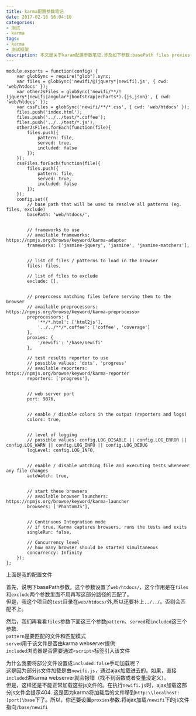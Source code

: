 ```yaml
---
title: karma配置参数笔记
date: 2017-02-16 16:04:10
categories:
- 测试
- karma
tags:
- karma
- 测试框架
description: 本文是关于karam配置参数笔记.涉及如下参数:basePath files proxies
---
```


```
module.exports = function(config) {
    var globSync = require("glob").sync;
    var files = globSync('newifi/@(jquery*|newifi).js', { cwd: 'web/htdocs' });
    var otherJsFiles = globSync('newifi/**/!(jquery*|newifi|angular*|bootstrap|echarts*).{js,json}', { cwd: 'web/htdocs' });
    var cssFiles = globSync('newifi/**/*.css', { cwd: 'web/htdocs' });
    files.push('index.html');
    files.push('../../test/*.coffee');
    files.push('../../test/*.js');
    otherJsFiles.forEach(function(file){
        files.push({
            pattern: file,
            served: true,
            included: false
        });
    });
    cssFiles.forEach(function(file){
        files.push({
            pattern: file,
            served: true,
            included: false
        });
    });
    config.set({
        // base path that will be used to resolve all patterns (eg. files, exclude)
        basePath: 'web/htdocs/',


        // frameworks to use
        // available frameworks: https://npmjs.org/browse/keyword/karma-adapter
        frameworks: ['jasmine-jquery', 'jasmine', 'jasmine-matchers'],


        // list of files / patterns to load in the browser
        files: files,

        // list of files to exclude
        exclude: [],


        // preprocess matching files before serving them to the browser
        // available preprocessors: https://npmjs.org/browse/keyword/karma-preprocessor
        preprocessors: {
            '**/*.html': ['html2js'],
            '../../**/*.coffee': ['coffee', 'coverage']
        },
        proxies: {
            '/newifi': '/base/newifi'
        },

        // test results reporter to use
        // possible values: 'dots', 'progress'
        // available reporters: https://npmjs.org/browse/keyword/karma-reporter
        reporters: ['progress'],


        // web server port
        port: 9876,


        // enable / disable colors in the output (reporters and logs)
        colors: true,


        // level of logging
        // possible values: config.LOG_DISABLE || config.LOG_ERROR || config.LOG_WARN || config.LOG_INFO || config.LOG_DEBUG
        logLevel: config.LOG_INFO,


        // enable / disable watching file and executing tests whenever any file changes
        autoWatch: true,


        // start these browsers
        // available browser launchers: https://npmjs.org/browse/keyword/karma-launcher
        browsers: ['PhantomJS'],


        // Continuous Integration mode
        // if true, Karma captures browsers, runs the tests and exits
        singleRun: false,

        // Concurrency level
        // how many browser should be started simultaneous
        concurrency: Infinity
    });
};
```
上面是我的配置文件  
<!--more-->
首先，说明下basePath参数。这个参数设置了`web/htdocs/`，这个作用是在`files`和`exclude`两个参数里面不用再写这部分路径的匹配了。  
但是，我这个项目的`test`目录在`web/htdocs/`外,所以还要补上`../../`。否则会匹配不上。

然后，我们再看看`files`参数下面这三个参数`pattern`、`served`和`included`这三个参数.  
`pattern`是要匹配的文件和匹配模式  
`served`用于该文件是否由karma webserver提供  
`included`浏览器是否需要通过`<script>`标签引入该文件  

为什么我要将部分文件设置成`included:false`手动加载呢？  
这是因为部分js文件加载是由`newifi.js`，通过ajax加载进去的。如果，直接`included`进karma webserver就会报错（找不到函数或者变量没定义）。  
但是，这样还是不能正常加载这些js文件的。在执行`newifi.js`时，ajax加载这部分js文件会提示404.
这是因为karma将加载后的文件移到`http:\\localhost:[port]\base`下了。所以，你还要设置`proxies`参数.将ajax加载`/newifi`下的js文件指向`/base/newifi`
